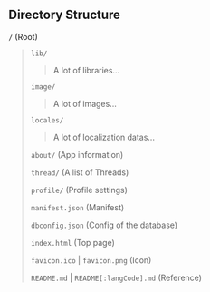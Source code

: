 ## Directory Structure

`/` (Root)
> `lib/`
>> A lot of libraries...
>> 
> `image/`
>> A lot of images...
>> 
> `locales/`
>> A lot of localization datas...
>> 
> `about/` (App information)
> 
> `thread/` (A list of Threads)
> 
> `profile/` (Profile settings)
> 
> `manifest.json` (Manifest)
> 
> `dbconfig.json` (Config of the database)
> 
> `index.html` (Top page)
> 
> `favicon.ico` | `favicon.png` (Icon)
> 
> `README.md` | `README[:langCode].md` (Reference)